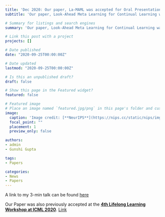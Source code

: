 ```yaml
---
title: 'Dec 2020: Our paper, La-MAML was accepted for Oral Presentation at NeurIPS 2020'
subtitle: 'Our paper, Look-Ahead Meta Learning for Continual Learning was accepted for Oral Presentation (top 1% of submitted works) at NeurIPS 2020'

# Summary for listings and search engines
summary: 'Our paper, Look-Ahead Meta Learning for Continual Learning was accepted for Oral Presentation (top 1% of submitted works) at NeurIPS 2020'

# Link this post with a project
projects: []

# Date published
date: "2020-09-25T00:00:00Z"

# Date updated
lastmod: "2020-09-25T00:00:00Z"

# Is this an unpublished draft?
draft: false

# Show this page in the Featured widget?
featured: false

# Featured image
# Place an image named `featured.jpg/png` in this page's folder and customize its options here.
image:
  caption: 'Image credit: [**NeurIPS**](https://nips.cc/static/nips/img/neurips-logo-new.svg)'
  focal_point: ""
  placement: 1
  preview_only: false

authors:
- admin
- Gunshi Gupta

tags:
- Papers

categories:
- News
- Papers
---
```


A link to my 3-min talk can be found [here](https://neurips.cc/virtual/2020/public/poster_85b9a5ac91cd629bd3afe396ec07270a.html)

Our Paper was also previously accepted at the [**4th Lifelong Learning Workshop at ICML 2020**](https://lifelongml.github.io/). [Link](https://openreview.net/forum?id=G_N9PeXIC-8)


